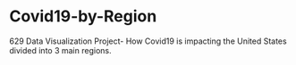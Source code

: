 # Covid19-by-Region
629 Data Visualization Project- How Covid19 is impacting the United States divided into 3 main regions.
